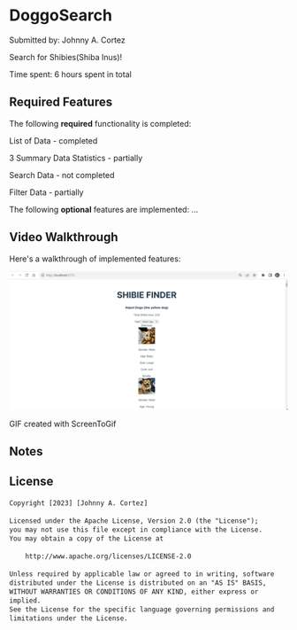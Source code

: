 # DoggoSearch

Submitted by: Johnny A. Cortez

Search for Shibies(Shiba Inus)!

Time spent: 6 hours spent in total

## Required Features

The following **required** functionality is completed:

List of Data - completed
  
3 Summary Data Statistics - partially

Search Data - not completed

Filter Data - partially

The following **optional** features are implemented:
...

## Video Walkthrough

Here's a walkthrough of implemented features:

<img src='Animation_Gif_dogFinder.gif' title='Video Walkthrough' width='' alt='Video Walkthrough' />

GIF created with ScreenToGif

## Notes

## License

    Copyright [2023] [Johnny A. Cortez]

    Licensed under the Apache License, Version 2.0 (the "License");
    you may not use this file except in compliance with the License.
    You may obtain a copy of the License at

        http://www.apache.org/licenses/LICENSE-2.0

    Unless required by applicable law or agreed to in writing, software
    distributed under the License is distributed on an "AS IS" BASIS,
    WITHOUT WARRANTIES OR CONDITIONS OF ANY KIND, either express or implied.
    See the License for the specific language governing permissions and
    limitations under the License.
